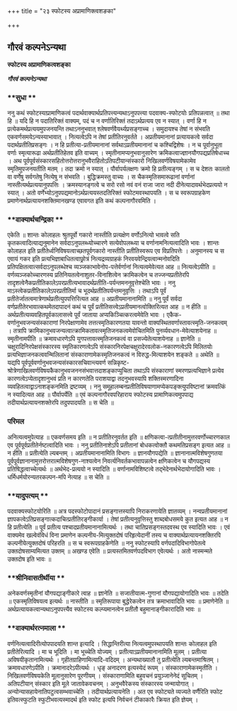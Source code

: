 +++
title = "२३ स्फोटस्य अप्रामाणिक्त्वशङका"

+++


## गौरवं कल्पनेऽन्यथा

**स्फोटस्य अप्रामाणिकत्वशङ्का**

***गौरवं कल्पनेऽन्यथा***

### **सुधा **

ननु कथं स्फोटस्याप्रामाणिकत्वं पदार्थवाक्यार्थप्रतिपत्त्यन्यथाऽनुपपत्त्या पदवाक्य-स्फोटयोः प्रतिपन्नत्वात् ॥ तथा हि ॥ यदि हि न पदातिरिक्तं वाक्यम्, पदं च न वर्णातिरिक्तं तदाऽर्थप्रत्यय एव न स्यात् । वर्णा हि न प्रत्येकमर्थप्रत्ययमुपजनयन्ति तथाऽननुभवात् श्लेषवर्णवैयर्थ्यप्रसङ्गाच्च । समुदायश्च तेषां न संभवति एकवर्णसमयेऽन्यस्याभावात् । नित्यत्वेऽपि न तेषां प्रतीतिरनुवर्तते । अप्रतीयमानानां प्रत्यायकत्वे सर्वदा पदार्थप्रतीतिप्रसङ्गः । न हि प्रतीत्या-प्रतीयमानानां सर्वथाऽप्रतीयमानानां च कश्चिद्विशेषः । न च पूर्वानुभूता वर्णाः स्मृत्यारूढा अर्थप्रतीतिहेतव इति वाच्यम् । स्मृतीनामप्यनुभवानुसारेण क्रमिकत्वाज्ज्ञानयौगपद्यप्रतिषेधाच्च । अथ पूर्वपूर्वसंस्कारसहितोत्तरोत्तरानुभवैराहितोऽतिपटीयान्संस्कारो निखिलवर्णविषयामेकामेव स्मृतिमुपजनयतीति मतम् । तदा क्रमो न स्यात् । पौर्वापर्यलक्षणः क्रमो हि प्रतीत्यङ्गम् । स च देशतः कालतो वा वर्णेषु सर्वगतेषु नित्येषु न संभवति । बुद्धिक्रमस्तु वाच्यः । स चैकस्मृतिसमारूढानां वर्णानां नास्तीत्यर्थप्रत्ययानुपपत्तिः । क्रमस्यानङ्गत्वे च सरो रसो नवं वनं राजा जारा नदी दीनेत्यादावर्थभेदप्रत्ययो न स्यात् । अतो वर्णेभ्योऽनुपपद्यमानोऽर्थप्रत्ययस्तदतिरिक्तं स्फोटमवस्थापयति । स च स्वरूपग्राहकेण प्रमाणेनार्थप्रत्यायनशक्तिमानखण्ड एवावगत इति कथं कल्पनागौरवमिति ।

### **वाक्यार्थचन्द्रिका **

एकेति ॥ शान्तः कोलाहलः श्रुतपूर्वो गकारो नास्तीति प्रत्यक्षेण वर्णोऽनित्यो भावत्वे सति कृतकत्वादित्याद्यनुमानेन सर्वदाऽनुपलब्ध्योच्चारणे सत्येवोपलब्ध्या च वर्णानामनित्यत्वादिति भावः । शान्तः कोलाहल इति प्रतीतेर्ध्वनिविषयत्वाच्छतपूर्वगकारो नास्तीति प्रतीतिस्वरूप एव विप्रतिपत्तेः । अनुमानस्य च स एवायं गकर इति प्रत्यभिज्ञाबाधितत्वाछ्रोत्रं नित्यद्रव्यग्राहकं निरवयवेन्द्रियत्वान्मनोवदिति प्रतिपक्षितत्वात्सर्वदाऽनुपलब्धेश्च व्यञ्जकाभावेनोप-पत्तेर्वर्णानां नित्यत्वमेवेत्यत आह ॥ नित्यत्वेऽपीति ॥ वर्णव्यञ्जकोच्चारणस्य प्रतिनियतत्वेनाशुतर-विनाशित्वेन क्रामिकत्वेन च तज्जन्यप्रतीतेरपि तादृशत्वेनैकप्रतीतिकालेऽपरप्रतीत्यभावादर्थप्रतीति-पर्यन्तमननुवृत्तेश्चेति भावः । ननु माऽस्त्वेकप्रतीतिकालेऽपरप्रतीतिर्मा च भूदर्थप्रतीतिपर्यन्तमनुवृत्तिः । तथाऽपि पूर्वं प्रतीतेर्जातत्वमात्रेणार्थप्रतीत्युपपत्तिरित्यत आह ॥ अप्रतीयमानानामिति ॥ ननु पूर्वं सर्वदा वर्णप्रतीतेरभावात्कथमेतदापादनं कथं च पूर्वं प्रतीतिसत्त्वेऽप्रतीयमानत्वोक्तिरित्यत आह ॥ न हीति ॥ अर्थप्रतीत्यव्यवहितपूर्वकालासत्त्वे पूर्वं जाताया अप्यकिञ्चित्करत्वमेवेति भावः । एकैक-वर्णानुभवजन्यसंस्काराणां निरपेक्षाणामेव तत्तत्स्मृतिकारणतया यावन्तो वाक्यस्थितवर्णास्तावत्स्मृति-जनकत्वम् । तत्रापि क्रामिकानुभवजन्यत्वात्क्रामिकतावत्स्मृतिजनकत्वमेवोचितमिति पुनर्व्यवधान-मेवेत्याशयेनाह ॥ स्मृतीनामपीति ॥ क्रमावधारणेऽपि युगपत्तावत्स्मृतिजनकत्वं वा प्रसज्येतेत्याशयेनाह ॥ ज्ञानेति ॥ चक्षुरादिनिरपेक्षसंस्कारस्य स्मृतिकारणत्वेऽपि संस्कारनिरपेक्षचक्षुरादेरवलोक-नकारणत्वेऽपि मिलितयोः प्रत्यभिज्ञाजनकत्ववन्मिलितानां संस्काराणामेकस्मृतिजनकत्वं न विरुद्ध-मित्याशयेन शङ्कते ॥ अथेति ॥ यद्यपि पूर्वपूर्ववर्णानुभवजन्यसंस्कारसचिवान्त्यवर्ण सन्निकृष्ट-श्रोत्रेणाखिलवर्णविषयकैकानुभवजननसंभवात्तदाशङ्काप्युचिता तथाऽपि संस्काराणां स्मरणप्रत्यभिज्ञाने प्रत्येव कारणत्वेऽप्येतादृशानुभवं प्रति न कारणतेति पराशयाद्वा तदनुभवस्यापि शक्तिस्मरणादिना व्यवहितत्वाद्वाऽनाशङ्कनमिति द्रष्टव्यम् । ननु समूहालम्बनप्रतीतिविषयाणामप्येकपङ्क्त्युपविष्टानां क्रमवत्किं न स्यादित्यत आह ॥ पौर्वापर्येति ॥ एवं कल्पनागौरवपरिहाराय स्फोटस्य प्रामाणिकत्वमुपपाद्य तदीयार्थप्रत्यायनशक्तेरपि तदुपपादयति ॥ स चेति ॥

### **परिमल** 

अनित्यत्वमुपेत्याह ॥ एकवर्णसमय इति ॥ न प्रतीतिरनुवर्तत इति ॥ क्षणिकत्वा-त्प्रतीतीनामुत्तरवर्णोच्चारणकाल एव पूर्वपूर्वप्रतीतेर्नष्टत्वादिति भावः । ननु प्रतीतिनाशेऽपि प्रतीतानां बोधकत्वोक्तौ कथमतिप्रसङ्ग इत्यत आह ॥ न हीति ॥ प्रतीत्येति ल्यबन्तम् । अप्रतीयमानानामिति विभागः ॥ ज्ञानयौगपद्येति ॥ ज्ञानानात्मविशेषगुणतया पूर्वपूर्वज्ञानानामुत्तरोत्तरात्मविशेषगुण-नाश्यत्वेन निवर्त्यनिवर्तकभावापन्नत्वेन क्षणिकत्वेन च यौगपद्यस्य प्रतिषिद्धत्वाच्चेत्यर्थः ॥ अर्थभेद-प्रत्ययो न स्यादिति ॥ वर्णानामविशिष्टत्वे तद्भेदेनार्थभेदायोगादिति भावः । धर्मिधर्मयोरन्यतरकल्पन-मपि नेत्याह ॥ स चेति ॥

### **यादुपत्यम् **

पदवाक्यस्फोटयोरिति ॥ अत्र पदस्फोटोपादानं प्रसङ्गात्तस्यापि निराकरणायेति ज्ञातव्यम् । नन्वप्रतीयमानानां ज्ञापकत्वेऽतिप्रसङ्गात्कदाचित्प्रतीतिरङ्गीकार्या । तेषां प्रतीत्यनुवृत्तिस्तु शाब्दबोधसमये कुत इत्यत आह ॥ न हि प्रतीत्येति ॥ पूर्वं प्रतीत्य पश्चादप्रतीयमानानामित्यर्थः । तथा चातिप्रसङ्गस्तदवस्थ एव स्यादिति भावः । एवं वाक्यमेव खल्वेवंविधं विना प्रमाणेन कल्पनीय-मित्युक्तदोषं परिहृत्येदानीं तस्य च वाक्यार्थप्रत्यायनशक्तिरपि कल्पनीयेत्युक्तदोषं परिहरति ॥ स च स्वरूपग्राहकेणेति ॥ ननु स्फोटस्यापि वर्णपदादिविभागोपेतत्वे उक्तदोषसाम्यमित्यत उक्तम् ॥ अखण्ड एवेति ॥ प्रत्यस्तमितवर्णपदविभाग एवेत्यर्थः । अतो नास्मन्मते उक्तदोष इति भावः ॥

### **श्रीनिवासतीर्थीया **

अनेकवर्णस्मृतीनां यौगपद्याङ्गीकारे त्वाह ॥ ज्ञानेति ॥ सजातीयात्म-गुणानां यौगपद्यायोगादिति भावः ॥ तदेति ॥ एकस्मृतिविषयत्व इत्यर्थः ॥ नास्तीति ॥ स्मृतिरूपाया बुद्धेरेकत्वेन तत्र क्रमाभावादिति भावः ॥ प्रमाणेनेति ॥ अर्थप्रत्यायकत्वान्यथाऽनुपपत्त्यैव स्फोटस्य कल्प्यमानत्वेन प्रतीतौ बहुमानाङ्गीकारादिति भावः ॥

### **वाक्यार्थरत्नमाला **

वर्णनित्यत्वादिरीत्योपपादयति शान्त इत्यादि । सिद्धान्तिरीत्या नित्यत्वमुपस्थापयति शान्तः कोलाहल इति प्रतीतेरित्यादि । मा च भूदिति । मा भूच्चेति योज्यम् । प्रतीत्याऽप्रतीयमानानामिति मूलम् । प्रतीत्या अविषयीकृतानामित्यर्थः । गृहीतग्राहिणामित्यादि-वदिदम् । अन्यथाख्यातौ तु प्रतीत्येति ल्यबन्तमाश्रितम् । क्रमावधारणेऽपीति । क्रमानादरेऽपीत्यर्थः । धृङ् अनादरण इत्यस्येदं रूपम् । संस्काराणामेकस्मृतीति । निखिलवर्णविषयकेति मूलानुसारेण पूरणीयम् । संस्काराणामिति बहुवचनं प्रयुञ्जानेनेदं सूचितम् । अतिपटीयान् संस्कार इति मूले जातावेकवचनम् । अनुभवैरेकस्य संस्कारस्य जन्मायोगात् । अन्योन्यासहायेनातिपटुत्वसम्भवाच्चेति । तदीयार्थप्रत्यायनेति । अत एव स्फोट्यते व्यज्यते वर्णैरिति स्फोट इतिवत्स्फुटति स्फुटीभवत्यस्मादर्थ इति स्फोट इत्यपि निर्वचनं टीकाकारैः क्रियत इति ज्ञेयम् ।

